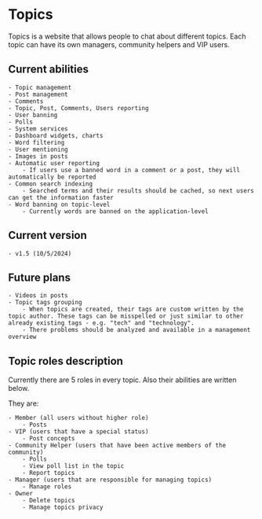 # Topics
Topics is a website that allows people to chat about different topics. Each topic can have its own managers, community helpers and VIP users.

## Current abilities
    - Topic management
    - Post management
    - Comments
    - Topic, Post, Comments, Users reporting
    - User banning
    - Polls
    - System services
    - Dashboard widgets, charts
    - Word filtering
    - User mentioning
    - Images in posts
    - Automatic user reporting
        - If users use a banned word in a comment or a post, they will automatically be reported
    - Common search indexing
        - Searched terms and their results should be cached, so next users can get the information faster
    - Word banning on topic-level
        - Currently words are banned on the application-level

## Current version
    - v1.5 (10/5/2024)

## Future plans
    - Videos in posts
    - Topic tags grouping
        - When topics are created, their tags are custom written by the topic author. These tags can be misspelled or just similar to other already existing tags - e.g. "tech" and "technology".
        - There problems should be analyzed and available in a management overview

## Topic roles description
Currently there are 5 roles in every topic. Also their abilities are written below.

They are:

    - Member (all users without higher role)
        - Posts
    - VIP (users that have a special status)
        - Post concepts
    - Community Helper (users that have been active members of the community)
        - Polls
        - View poll list in the topic
        - Report topics
    - Manager (users that are responsible for managing topics)
        - Manage roles
    - Owner
        - Delete topics
        - Manage topics privacy